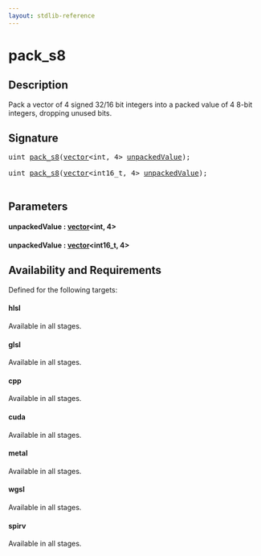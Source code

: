 ```yaml
---
layout: stdlib-reference
---
```


# pack\_s8

## Description

Pack a vector of 4 signed 32/16 bit integers into a packed value of 4 8-bit integers, dropping unused bits.




## Signature 

<pre>
<span class="code_keyword">uint</span> <a href="pack_s8.html">pack_s8</a>(<a href="../types/vector/index.html" class="code_type">vector</a>&lt;<span class="code_keyword">int</span>, 4&gt; <a href="pack_s8.html#decl-unpackedValue" class="code_param">unpackedValue</a>);

<span class="code_keyword">uint</span> <a href="pack_s8.html">pack_s8</a>(<a href="../types/vector/index.html" class="code_type">vector</a>&lt;int16_t, 4&gt; <a href="pack_s8.html#decl-unpackedValue" class="code_param">unpackedValue</a>);

</pre>

## Parameters

####  <a id="decl-unpackedValue"></a>unpackedValue  : [vector](../types/vector/index.html)\<int, 4\>
####  <a id="decl-unpackedValue"></a>unpackedValue  : [vector](../types/vector/index.html)\<int16\_t, 4\>

## Availability and Requirements

Defined for the following targets:

#### hlsl
Available in all stages.

#### glsl
Available in all stages.

#### cpp
Available in all stages.

#### cuda
Available in all stages.

#### metal
Available in all stages.

#### wgsl
Available in all stages.

#### spirv
Available in all stages.



